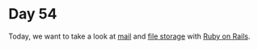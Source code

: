 # Day 54  
  
Today, we want to take a look at [mail](https://guides.rubyonrails.org/action_mailer_basics.html) and [file storage](https://guides.rubyonrails.org/active_storage_overview.html) with [Ruby on Rails](https://guides.rubyonrails.org/).  

 
